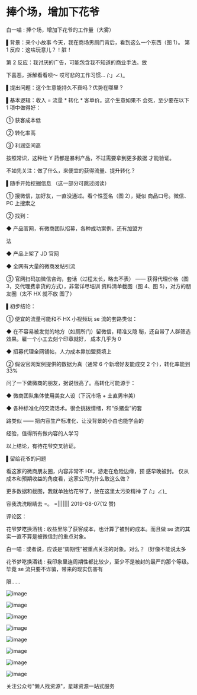 # 捧个场，增加下花爷

白一喵 : 捧个场，增加下花爷的工作量（大雾）

▌背景：来个小故事 今天，我在商场男厕门背后，看到这么一个东西（图 1）。 第 1 反应：这啥玩意儿？！脏！

第 2 反应：我讨厌的广告，可能包含我不知道的商业手法。放

下喜恶，拆解看看呗～ 哎可悲的工作习惯... _(:_」∠)_

▌提出问题：这个生意能持久不衰吗？优势在哪里？

▌基本逻辑：收入 = 流量 * 转化 * 客单价。这个生意如果不 会死，至少要在以下 1 项中做得好：

① 获客成本低

② 转化率高

③ 利润空间高

按照常识，这种壮 Y 药都是暴利产品，不过需要拿到更多数据 才能验证。

不如先关注：做了什么，来便宜的获得流量、提升转化？

▌随手开始挖掘信息 （这一部分可跳过阅读）

① 搜微信，加好友，一直没通过。看个性签名（图 2），疑似 商品口号。微信、PC 上搜索之

② 找到：

◆ 产品官网，有微商团队招募，各种成功案例，还有加盟方

法

◆ 产品上架了 JD 官网

◆ 全网有大量的微商发帖引流

③ 官网扫码加微信咨询，套话（过程太长，略去不表） —— 获得代理价格（图 3，交代理费拿货的方式），非常详尽培训 资料清单截图（图 4、图 5），对方的朋友圈（太不 HX 就不放 图了）

▌初步结论：

① 便宜的流量可能和不 HX 小视频玩 se 流的套路类似：

◆ 在不容易被发觉的地方（如厕所门）留微信，精准又隐 秘，还自带了人群筛选效果。雇一个小工去刻个印章就好， 成本几乎为 0

◆ 招募代理全网铺帖，人力成本靠加盟费填上

② 假设官网案例提供的数据为真（通常 6 个新增好友能成交 2 个），转化率能到 33%

问了一下做微商的朋友，据说很高了。高转化可能源于：

◆ 微商团队集体使用美女人设（下沉市场 + 土直男审美）

◆ 各种标准化的交流话术。很会挑拨情绪，和“杀猪盘”的套

路类似 —— 把内容生产标准化、让没背景的小白也能学会的

经验，值得所有做内容的人学习

以上结论，有待花爷交叉验证。

▌留给花爷的问题

看这家的微商朋友圈，内容非常不 HX，游走在危险边缘，预 感早晚被封。 仅从成本和预期收益的角度看，这家公司为什么敢这么做？

更多数据和截图，我就单独给花爷了，放在这里太污染精神 了 _(:_」∠)_

容我洗洗眼睛去 =。 =||||||| 2019-08-07(12 赞)

评论区：

花爷梦呓换酒钱 : 收益里除了获客成本，也计算了被封的成本。而且做 se 流的其实一直不算是被微信封的重点对象。

白一喵 : 或者说，应该是“周期性”被重点关注的对象。对么？（好像不能说太多

花爷梦呓换酒钱 : 我印象里连周期性都比较少，至少不是被封的最严的那个等级。毕竟 se 流只要不诈骗，带来的现实伤害有

限……

![image](img/Image_110.png)

![image](img/Image_111.png)

![image](img/Image_112.png)

![image](img/Image_113.png)

![image](img/Image_114.png)

![image](img/Image_115.png)

![image](img/Image_116.png)

![image](img/Image_117.png)

关注公众号"懒人找资源"，星球资源一站式服务